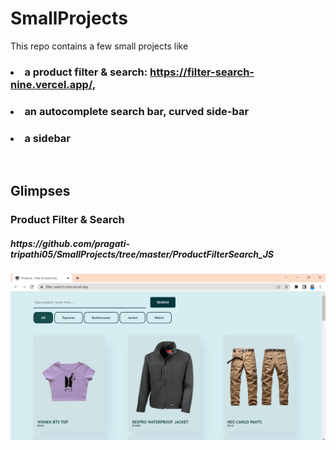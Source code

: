 # SmallProjects
This repo contains a few small projects like 
### <li> a product filter & search: **https://filter-search-nine.vercel.app/**, </li>
### <li> an autocomplete search bar, curved side-bar </li>
### <li> a sidebar </li>

<br/>

## Glimpses

<h3>Product Filter & Search</h3> <h5>https://github.com/pragati-tripathi05/SmallProjects/tree/master/ProductFilterSearch_JS</h5>

![ProductsFilterSearch](https://github.com/pragati-tripathi05/SmallProjects/blob/master/ProductFilterSearch_JS/images/all.png)
